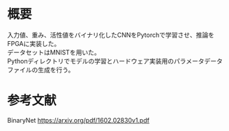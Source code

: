 # 概要
入力値、重み、活性値をバイナリ化したCNNをPytorchで学習させ、推論をFPGAに実装した。<br>
データセットはMNISTを用いた。<br>
Pythonディレクトリでモデルの学習とハードウェア実装用のパラメータデータファイルの生成を行う。
# 参考文献
BinaryNet	https://arxiv.org/pdf/1602.02830v1.pdf

